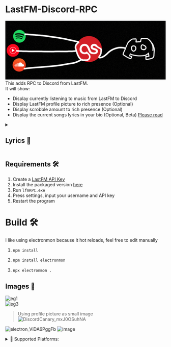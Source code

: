# LastFM-Discord-RPC
![logo](assets/logo.png)<br />
This adds RPC to Discord from LastFM.<br />
It will show:
* Display currently listening to music from LastFM to Discord
* Display LastFM profile picture to rich presence (Optional)
* Display scrobble amount to rich presence (Optional)
* Display the current songs lyrics in your bio (Optional, Beta) [Please read](#lyrics)

<details>
<summary><a name="lyrics"></a><H2>Lyrics 🎤</H2></summary>
To activate lyrics
   <ul>
      <li> Go to Discord on your browser </li>
      <li> Press settings in Discord and go to the bio changing section </li>
      <li> Open inspect element </li>
      <li> Press the **Network** tab </li>
      <li> Change your bio to whatever </li>
      <li> A event called "Profile" should now be in the network section, right click it and copy as cCurl (Bash) </li>
      <li> Paste it into https://curlconverter.com/python/ </li>
      <li> Open lyricsBoy.py and paste the output of curlconverter into the cookies and headers section </li>
   </ul>
</details>
   
## Requirements 🛠️
1. Create a [LastFM API Key](https://www.last.fm/api/account/create)
2. Install the packaged version [here](https://github.com/chubbyyb/LastFM-Discord-RPC/releases/tag/v0.2)
3. Run ``lfmRPC.exe``
4. Press settings, input your username and API key
5. Restart the program

# Build 🛠️
I like using electronmon because it hot reloads, feel free to edit manually
1. ```bash
   npm install
   ```
2. ```bash
   npm install electronmon
   ```
3. ```
   npx electronmon .
   ```
   
 
## Images 🎵
![eg1](assets/eg1.png)<br />
![eg3](assets/eg3.png)<br />
> Using profile picture as small image<br />
![DiscordCanary_mxJ0OSuhNA](https://github.com/chubbyyb/LastFM-Discord-RPC/assets/79348344/e65be998-42d9-4132-a630-f587ed5f0b64)<br />

![electron_ViDA6PggFb](https://github.com/chubbyyb/LastFM-Discord-RPC/assets/79348344/b574a340-135f-44d0-93e8-a9b014021057)
![image](https://github.com/chubbyyb/LastFM-Discord-RPC/assets/79348344/fc20e5f6-0d4a-4447-8ce6-78b12e319517)



<details>
<summary>💽 Supported Platforms:</summary>
<ul>
<li>Anything that scrobbles to LastFM is supported</li>
<li>This extension scrobbles most of the major streaming platforms: https://chrome.google.com/webstore/detail/web-scrobbler/hhinaapppaileiechjoiifaancjggfjm</li>
</ul>
</details>